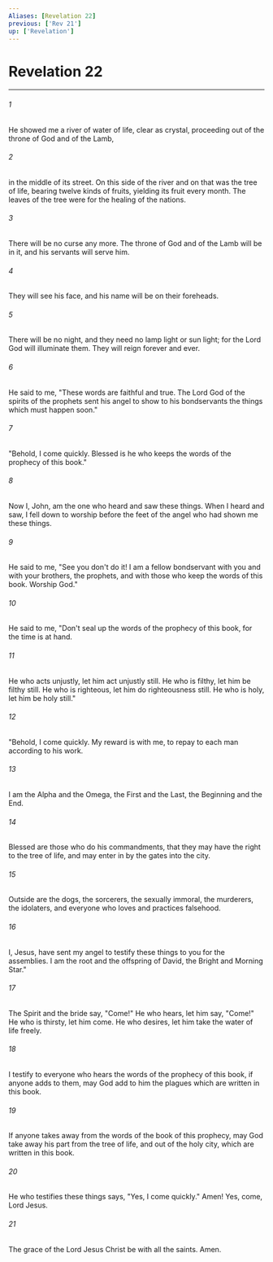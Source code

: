 ```yaml
---
Aliases: [Revelation 22]
previous: ['Rev 21']
up: ['Revelation']
---
```

# Revelation 22
***





###### 1 

He showed me a river of water of life, clear as crystal, proceeding out of the throne of God and of the Lamb, 



###### 2 

in the middle of its street. On this side of the river and on that was the tree of life, bearing twelve kinds of fruits, yielding its fruit every month. The leaves of the tree were for the healing of the nations. 



###### 3 

There will be no curse any more. The throne of God and of the Lamb will be in it, and his servants will serve him. 



###### 4 

They will see his face, and his name will be on their foreheads. 



###### 5 

There will be no night, and they need no lamp light or sun light; for the Lord God will illuminate them. They will reign forever and ever. 



###### 6 

He said to me, "These words are faithful and true. The Lord God of the spirits of the prophets sent his angel to show to his bondservants the things which must happen soon." 



###### 7 

"Behold, I come quickly. Blessed is he who keeps the words of the prophecy of this book." 



###### 8 

Now I, John, am the one who heard and saw these things. When I heard and saw, I fell down to worship before the feet of the angel who had shown me these things. 



###### 9 

He said to me, "See you don't do it! I am a fellow bondservant with you and with your brothers, the prophets, and with those who keep the words of this book. Worship God." 



###### 10 

He said to me, "Don't seal up the words of the prophecy of this book, for the time is at hand. 



###### 11 

He who acts unjustly, let him act unjustly still. He who is filthy, let him be filthy still. He who is righteous, let him do righteousness still. He who is holy, let him be holy still." 



###### 12 

"Behold, I come quickly. My reward is with me, to repay to each man according to his work. 



###### 13 

I am the Alpha and the Omega, the First and the Last, the Beginning and the End. 



###### 14 

Blessed are those who do his commandments, that they may have the right to the tree of life, and may enter in by the gates into the city. 



###### 15 

Outside are the dogs, the sorcerers, the sexually immoral, the murderers, the idolaters, and everyone who loves and practices falsehood. 



###### 16 

I, Jesus, have sent my angel to testify these things to you for the assemblies. I am the root and the offspring of David, the Bright and Morning Star." 



###### 17 

The Spirit and the bride say, "Come!" He who hears, let him say, "Come!" He who is thirsty, let him come. He who desires, let him take the water of life freely. 



###### 18 

I testify to everyone who hears the words of the prophecy of this book, if anyone adds to them, may God add to him the plagues which are written in this book. 



###### 19 

If anyone takes away from the words of the book of this prophecy, may God take away his part from the tree of life, and out of the holy city, which are written in this book. 



###### 20 

He who testifies these things says, "Yes, I come quickly." Amen! Yes, come, Lord Jesus. 



###### 21 

The grace of the Lord Jesus Christ be with all the saints. Amen.

